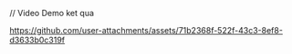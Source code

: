 // Video Demo ket qua

https://github.com/user-attachments/assets/71b2368f-522f-43c3-8ef8-d3633b0c319f
